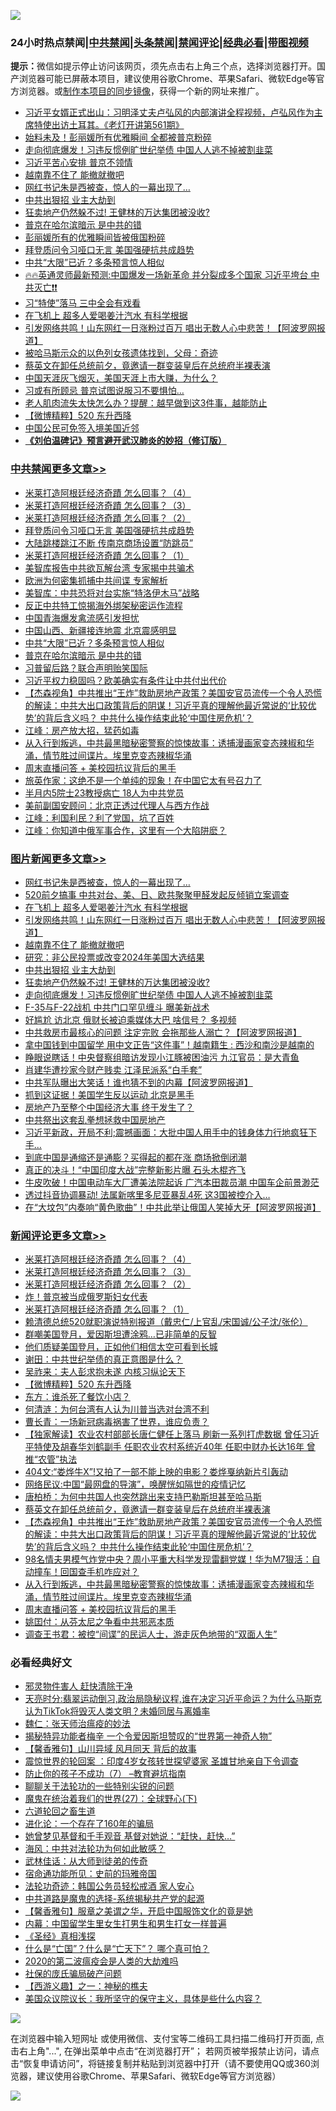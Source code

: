 ![](https://raw.githubusercontent.com/jsvpn/jsproxy/dev/64photo/fqnews-qr.jpg)

<div id="tt">
<h3>24小时热点禁闻|<a href="#%E4%B8%AD%E5%85%B1%E7%A6%81%E9%97%BB%E6%9B%B4%E5%A4%9A%E6%96%87%E7%AB%A0">中共禁闻</a>|<a href="#%E5%9B%BE%E7%89%87%E6%96%B0%E9%97%BB%E6%9B%B4%E5%A4%9A%E6%96%87%E7%AB%A0">头条禁闻</a>|<a href="#%E6%96%B0%E9%97%BB%E8%AF%84%E8%AE%BA%E6%9B%B4%E5%A4%9A%E6%96%87%E7%AB%A0">禁闻评论|<a href="#%E5%BF%85%E7%9C%8B%E7%BB%8F%E5%85%B8%E5%A5%BD%E6%96%87">经典必看</a>|<a href="https://9290254.xyz/3" target="_blank">带图视频</a></h3>
<div><b>提示：</b>微信如提示停止访问该网页，须先点击右上角三个点，选择浏览器打开。国产浏览器可能已屏蔽本项目，建议使用谷歌Chrome、苹果Safari、微软Edge等官方浏览器。或<a href="%E5%88%B6%E4%BD%9Cgit%E7%A6%81%E9%97%BB%E9%95%9C%E5%83%8F.md">制作本项目的同步镜像</a>，获得一个新的网址来推广。</div>
<ul>

<li><a href="/sohnews/20240519/2038551.md">习近平女婿正式出山：习明泽丈夫卢弘风的内部演讲全程视频，卢弘风作为主席特使出访土耳其。《老灯开讲第561期》</a></li>
<li><a href="/comments/20240519/2038537.md">始料未及！彭丽媛所有优雅瞬间 全都被普京粉碎</a></li>
<li><a href="/topimagenews/20240519/2038521.md">走向彻底爆发！习违反惯例旷世纪举债 中国人人逃不掉被割韭菜</a></li>
<li><a href="/cbnews/20240519/2038522.md">习近平苦心安排 普京不领情</a></li>
<li><a href="/topimagenews/20240519/2038602.md">越南靠不住了 能撤就撤吧</a></li>
<li><a href="/topimagenews/20240519/2038727.md">网红书记朱是西被查，惊人的一幕出现了…</a></li>
<li><a href="/topimagenews/20240519/2038562.md">中共出狠招 业主大劫到</a></li>
<li><a href="/topimagenews/20240519/2038535.md">狂卖地产仍然躲不过! 王健林的万达集团被没收?</a></li>
<li><a href="/cbnews/20240519/2038648.md">普京在哈尔滨暗示 是中共的错</a></li>
<li><a href="/ssgc/20240519/2038695.md">彭丽媛所有的优雅瞬间皆被俄国粉碎</a></li>
<li><a href="/cbnews/20240519/2038755.md">拜登质问令习哑口无言 美国强硬抗共成趋势</a></li>
<li><a href="/cbnews/20240519/2038649.md">中共“大限”已近？多条预言惊人相似</a></li>
<li><a href="/sohnews/20240519/2038704.md">🔥🔥英通灵师最新预测:中国爆发一场新革命 并分裂成多个国家 习近平垮台 中共灭亡❗❗</a></li>
<li><a href="/ssgc/20240519/2038785.md">习“特使”落马 三中全会有戏看</a></li>
<li><a href="/topimagenews/20240519/2038628.md">在飞机上 超多人爱喝姜汁汽水 有科学根据</a></li>
<li><a href="/topimagenews/20240519/2038603.md">引发网络共鸣！山东网红一日涨粉过百万 唱出无数人心中悲苦！【阿波罗网报道】</a></li>
<li><a href="/cnnews/20240519/2038742.md">被哈马斯示众的以色列女孩遗体找到，父母：奇迹</a></li>
<li><a href="/comments/20240519/2038607.md">蔡英文在卸任总统前夕，竟邀请一群变装皇后在总统府半裸表演</a></li>
<li><a href="/cnnews/20240519/2038524.md">中国天涯灰飞烟灭，美国天涯上市大赚，为什么？</a></li>
<li><a href="/cbnews/20240519/2038536.md">习或有所顾忌 普京试图说服习不要惧怕…</a></li>
<li><a href="/health/20240519/2038705.md">老人肌肉流失太快怎么办？提醒：越早做到这3件事，越能防止</a></li>
<li><a href="/comments/20240519/2038633.md">【微博精粹】520 东升西降</a></li>
<li><a href="/worldnews/20240519/2038655.md">中国公民可免签入境美国近邻</a></li>
<li><b><a href="/comments/20200207/1272816.md" target="_blank">《刘伯温碑记》预言避开武汉肺炎的妙招（修订版）</a></b></li>
</ul>
</div>

<div class="catlist">
<h3><a href="/cbnews/" target="_blank">中共禁闻</a><span><a href="/cbnews/" target="_blank" rel="nofollow">更多文章>></a></span></h3>
<ul>
<li><a href="/comments/20240520/2038836.md" target="_blank">米莱打造阿根廷经济奇蹟 怎么回事？（4）</a></li>
<li><a href="/comments/20240520/2038821.md" target="_blank">米莱打造阿根廷经济奇蹟 怎么回事？（3）</a></li>
<li><a href="/comments/20240519/2038781.md" target="_blank">米莱打造阿根廷经济奇蹟 怎么回事？（2）</a></li>
<li><a href="/cbnews/20240519/2038755.md" target="_blank">拜登质问令习哑口无言 美国强硬抗共成趋势</a></li>
<li><a href="/cbnews/20240519/2038754.md" target="_blank">大陆跳楼跳江不断 传南京商场设置“防跳员”</a></li>
<li><a href="/comments/20240519/2038744.md" target="_blank">米莱打造阿根廷经济奇蹟 怎么回事？（1）</a></li>
<li><a href="/cbnews/20240519/2038687.md" target="_blank">美智库报告中共欲瓦解台湾 专家揭中共骗术</a></li>
<li><a href="/cbnews/20240519/2038686.md" target="_blank">欧洲为何密集抓捕中共间谍 专家解析</a></li>
<li><a href="/cbnews/20240519/2038685.md" target="_blank">美智库：中共恐将对台实施“特洛伊木马”战略</a></li>
<li><a href="/cbnews/20240519/2038665.md" target="_blank">反正中共特工惊揭海外绑架秘密运作流程</a></li>
<li><a href="/cbnews/20240519/2038664.md" target="_blank">中国青海爆发禽流感引发担忧</a></li>
<li><a href="/cbnews/20240519/2038663.md" target="_blank">中国山西、新疆接连地震 北京震感明显</a></li>
<li><a href="/cbnews/20240519/2038649.md" target="_blank">中共“大限”已近？多条预言惊人相似</a></li>
<li><a href="/cbnews/20240519/2038648.md" target="_blank">普京在哈尔滨暗示 是中共的错</a></li>
<li><a href="/cbnews/20240519/2038647.md" target="_blank">习普留后路？联合声明贻笑国际</a></li>
<li><a href="/cbnews/20240519/2038604.md" target="_blank">习近平权力稳固吗？欧美确实有条件让中共付出代价</a></li>
<li><a href="/comments/20240519/2038601.md" target="_blank">【杰森视角】中共推出“王炸”救助房地产政策？美国安官员流传一个令人恐慌的解读：中共大出口政策背后的阴谋！习近平真的理解他最近常说的‘比较优势’的背后含义吗？  中共什么操作结束此轮‘中国住房危机’？</a></li>
<li><a href="/cbnews/20240519/2038599.md" target="_blank">江峰：房产放大招，猛药如毒</a></li>
<li><a href="/comments/20240519/2038588.md" target="_blank">从入行到叛逃，中共最黑暗秘密警察的惊悚故事：诱捕漫画家变态辣椒和华涌，情节胜过间谍片。埃里克变态辣椒华涌</a></li>
<li><a href="/comments/20240519/2038587.md" target="_blank">周末直播问答 + 美校园抗议背后的黑手</a></li>
<li><a href="/cbnews/20240519/2038580.md" target="_blank">旅英作家：这绝不是一个单纯的现象！在中国它太有号召力了</a></li>
<li><a href="/cbnews/20240519/2038579.md" target="_blank">半月内5院士23教授病亡 18人为中共党员</a></li>
<li><a href="/cbnews/20240519/2038578.md" target="_blank">美前副国安顾问：北京正透过代理人与西方作战</a></li>
<li><a href="/cbnews/20240519/2038577.md" target="_blank">江峰：利国利民？利了党国，坑了百姓</a></li>
<li><a href="/cbnews/20240519/2038561.md" target="_blank">江峰：你知道中俄军事合作，这里有一个大陷阱麽？</a></li>

</ul>
</div>
<div class="catlist">
<h3><a href="/topimagenews/" target="_blank">图片新闻</a><span><a href="/topimagenews/" target="_blank" rel="nofollow">更多文章>></a></span></h3>
<ul>
<li><a href="/topimagenews/20240519/2038727.md" target="_blank">网红书记朱是西被查，惊人的一幕出现了…</a></li>
<li><a href="/topimagenews/20240519/2038726.md" target="_blank">520前夕搞事 中共对台、美、日、欧共聚聚甲醛发起反倾销立案调查</a></li>
<li><a href="/topimagenews/20240519/2038628.md" target="_blank">在飞机上 超多人爱喝姜汁汽水 有科学根据</a></li>
<li><a href="/topimagenews/20240519/2038603.md" target="_blank">引发网络共鸣！山东网红一日涨粉过百万 唱出无数人心中悲苦！【阿波罗网报道】</a></li>
<li><a href="/topimagenews/20240519/2038602.md" target="_blank">越南靠不住了 能撤就撤吧</a></li>
<li><a href="/topimagenews/20240519/2038563.md" target="_blank">研究：非公民投票或改变2024年美国大选结果</a></li>
<li><a href="/topimagenews/20240519/2038562.md" target="_blank">中共出狠招 业主大劫到</a></li>
<li><a href="/topimagenews/20240519/2038535.md" target="_blank">狂卖地产仍然躲不过! 王健林的万达集团被没收?</a></li>
<li><a href="/topimagenews/20240519/2038521.md" target="_blank">走向彻底爆发！习违反惯例旷世纪举债 中国人人逃不掉被割韭菜</a></li>
<li><a href="/topimagenews/20240518/2038422.md" target="_blank">F-35与F-22战机 中共门口罕见缠斗 曝美新战术</a></li>
<li><a href="/topimagenews/20240518/2038409.md" target="_blank">好尴尬 访北京 俄财长被迫乘媒体大巴 啥信号？ 多视频</a></li>
<li><a href="/topimagenews/20240518/2038408.md" target="_blank">中共救房市最核心的问题 注定完败 会拖那些人溺亡？【阿波罗网报道】</a></li>
<li><a href="/topimagenews/20240518/2038376.md" target="_blank">拿中国钱到中国留学 用中文正告“这件事”！越南籍生 : 西沙和南沙是越南的</a></li>
<li><a href="/topimagenews/20240518/2038375.md" target="_blank">睁眼说瞎话！中央督察组暗访发现小江豚被困油污 九江官员：是大青鱼</a></li>
<li><a href="/topimagenews/20240518/2038374.md" target="_blank">肖建华遭抄家今财产贱卖 江泽民派系“白手套”</a></li>
<li><a href="/topimagenews/20240518/2038357.md" target="_blank">中共军队曝出大笑话！谁也猜不到的内幕【阿波罗网报道】</a></li>
<li><a href="/topimagenews/20240518/2038231.md" target="_blank">抓到这证据！美国学生反以运动 北京是黑手</a></li>
<li><a href="/topimagenews/20240518/2038204.md" target="_blank">房地产乃至整个中国经济大事 终于发生了？</a></li>
<li><a href="/topimagenews/20240518/2038177.md" target="_blank">中共祭出这套乱拳想拯救中国房地产</a></li>
<li><a href="/topimagenews/20240518/2038158.md" target="_blank">习近平新政，开局不利;震撼画面：大批中国人用手中的钱身体力行地疯狂下手…</a></li>
<li><a href="/topimagenews/20240517/2038054.md" target="_blank">到底中国是通缩还是通膨？买得起的都在涨 商场掀倒闭潮</a></li>
<li><a href="/topimagenews/20240517/2038021.md" target="_blank">真正的决斗！“中国印度大战”完整新影片曝 石头木棍齐飞</a></li>
<li><a href="/topimagenews/20240517/2038020.md" target="_blank">牛皮吹破！中国电动车大厂遭美法院起诉 广汽本田裁员潮 中国车企前景渺茫</a></li>
<li><a href="/topimagenews/20240517/2037976.md" target="_blank">透过抖音协调暴动! 法属新喀里多尼亚暴乱4死 这3国被控介入…</a></li>
<li><a href="/topimagenews/20240517/2037891.md" target="_blank">在“大坟包”内奏响“黄色歌曲”！中共此举让俄国人笑掉大牙【阿波罗网报道】</a></li>

</ul>
</div>
<div class="catlist">
<h3><a href="/comments/" target="_blank">新闻评论</a><span><a href="/comments/" target="_blank" rel="nofollow">更多文章>></a></span></h3>
<ul>
<li><a href="/comments/20240520/2038836.md" target="_blank">米莱打造阿根廷经济奇蹟 怎么回事？（4）</a></li>
<li><a href="/comments/20240520/2038821.md" target="_blank">米莱打造阿根廷经济奇蹟 怎么回事？（3）</a></li>
<li><a href="/comments/20240519/2038781.md" target="_blank">米莱打造阿根廷经济奇蹟 怎么回事？（2）</a></li>
<li><a href="/comments/20240519/2038771.md" target="_blank">炸！普京被当成俄罗斯妇女代表</a></li>
<li><a href="/comments/20240519/2038744.md" target="_blank">米莱打造阿根廷经济奇蹟 怎么回事？（1）</a></li>
<li><a href="/comments/20240519/2038701.md" target="_blank">赖清德总统520就职演说特别报道（戴忠仁/上官乱/宋国诚/公子沈/张伦）</a></li>
<li><a href="/comments/20240519/2038673.md" target="_blank">群嘲美国登月，爱因斯坦遭涂鸦…已非简单的反智</a></li>
<li><a href="/comments/20240519/2038672.md" target="_blank">他们质疑美国登月，正如他们相信太空可看到长城</a></li>
<li><a href="/comments/20240519/2038671.md" target="_blank">谢田：中共世纪举债的真正意图是什么？</a></li>
<li><a href="/comments/20240519/2038670.md" target="_blank">吴祚来：夫人彭求抱未遂 内核习纵论天下</a></li>
<li><a href="/comments/20240519/2038633.md" target="_blank">【微博精粹】520 东升西降</a></li>
<li><a href="/comments/20240519/2038632.md" target="_blank">东方：谁杀死了餐饮小店？</a></li>
<li><a href="/comments/20240519/2038631.md" target="_blank">何清涟：为何台湾有人认为川普当选对台湾不利</a></li>
<li><a href="/comments/20240519/2038630.md" target="_blank">曹长青：一场新冠病毒祸害了世界，谁应负责？</a></li>
<li><a href="/comments/20240519/2038624.md" target="_blank">【独家解读】农业农村部部长唐仁健任上落马 刷新一系列打虎数据 曾任习近平特使及胡春华刘鹤副手 任职农业农村系统近40年 任职中财办长达16年 曾推“农管”执法</a></li>
<li><a href="/comments/20240519/2038610.md" target="_blank">404文:“娄烨牛X”!又拍了一部不能上映的电影？娄烨戛纳新片引轰动</a></li>
<li><a href="/comments/20240519/2038609.md" target="_blank">网络民议:中国“最网盘的导演”，唤醒恍如隔世的疫情记忆</a></li>
<li><a href="/comments/20240519/2038608.md" target="_blank">唐柏桥：为何中共国人也突然跳出来支持巴勒斯坦甚至哈马斯</a></li>
<li><a href="/comments/20240519/2038607.md" target="_blank">蔡英文在卸任总统前夕，竟邀请一群变装皇后在总统府半裸表演</a></li>
<li><a href="/comments/20240519/2038601.md" target="_blank">【杰森视角】中共推出“王炸”救助房地产政策？美国安官员流传一个令人恐慌的解读：中共大出口政策背后的阴谋！习近平真的理解他最近常说的‘比较优势’的背后含义吗？  中共什么操作结束此轮‘中国住房危机’？</a></li>
<li><a href="/comments/20240519/2038600.md" target="_blank">98名情夫男模气炸党中央？周小平重大科学发现雷翻党媒！华为M7狠活：自动撞车！回国查手机咋应对？</a></li>
<li><a href="/comments/20240519/2038588.md" target="_blank">从入行到叛逃，中共最黑暗秘密警察的惊悚故事：诱捕漫画家变态辣椒和华涌，情节胜过间谍片。埃里克变态辣椒华涌</a></li>
<li><a href="/comments/20240519/2038587.md" target="_blank">周末直播问答 + 美校园抗议背后的黑手</a></li>
<li><a href="/comments/20240519/2038584.md" target="_blank">姚囯付：从芬太尼之争看中共邪恶本质</a></li>
<li><a href="/comments/20240519/2038583.md" target="_blank">调查王书君：被控“间谍”的民运人士，游走灰色地带的“双面人生”</a></li>

</ul>
</div>

<div class="catlist">
<h3>必看经典好文</h3>
<ul>
<li><a href="/cbnews/20220508/1730049.md" target="_blank">邪灵物件害人 赶快清除干净</a></li>
<li><a href="/cbnews/20220620/1747851.md" target="_blank">天亮时分:翡翠运动倒习,政治局隐秘议程,谁在决定习近平命运？为什么马斯克认为TikTok将毁灭人类文明？未婚同居与离婚率</a></li>
<li><a href="/comments/20200224/1282494.md" target="_blank">魏仁：张天师治瘟疫的妙法</a></li>
<li><a href="/cnnews/20210317/1506463.md" target="_blank">揭秘特异功能者梅辛 一个令爱因斯坦赞叹的“世界第一神奇人物”</a></li>
<li><a href="/bannedvideo/20210301/1495768.md" target="_blank">【馨香雅句】山川异域 风月同天 背后的故事</a></li>
<li><a href="/comments/20210307/1499941.md" target="_blank">震惊世界的轮回案 ：印度4岁女孩转世探望婆家 圣雄甘地亲自下令调查</a></li>
<li><a href="/comments/20230922/1901294.md" target="_blank">防止你的孩子不成功（7） &#8211;教育避坑指南</a></li>
<li><a href="/comments/20190417/1114875.md" target="_blank">聊聊关于法轮功的一些特别尖锐的问题</a></li>
<li><a href="/comments/20181224/1052333.md" target="_blank">魔鬼在统治着我们的世界(27)：全球野心(下)</a></li>
<li><a href="/comments/20231213/1973586.md" target="_blank">六道轮回之畜生道</a></li>
<li><a href="/comments/20200907/1392278.md" target="_blank">进化论：一个存在了160年的骗局</a></li>
<li><a href="/cnnews/20210420/1529760.md" target="_blank">她曾梦见基督和千手观音 基督对她说：“赶快，赶快…”</a></li>
<li><a href="/comments/20191218/1228234.md" target="_blank">海风：中共对法轮功为何如此敏感？</a></li>
<li><a href="/topimagenews/20130216/104433.md" target="_blank">武林佳话：从大师到徒弟的传奇</a></li>
<li><a href="/cbnews/20180711/970353.md" target="_blank">宿命通功能所见：史前的玛雅帝国</a></li>
<li><a href="/comments/20220710/1756469.md" target="_blank">法轮功奇迹：韩国公务员轻松戒酒 家人安心</a></li>
<li><a href="/comments/20181209/1044543.md" target="_blank">中共道路是魔鬼的选择-系统揭秘共产党的起源</a></li>
<li><a href="/bannedvideo/20201203/1441331.md" target="_blank">【馨香雅句】服章之美谓之华，开启中国服饰文化的竟是她</a></li>
<li><a href="/comments/20240126/1992876.md" target="_blank">内幕：中国留学生里女生打男生和男生打女一样普遍</a></li>
<li><a href="/tculture/20201113/1430493.md" target="_blank">《圣经》真相浅探</a></li>
<li><a href="/comments/20150430/391326.md" target="_blank">什么是“亡国”？什么是“亡天下”？ 哪个真可怕？</a></li>
<li><a href="/comments/20200712/1359432.md" target="_blank">2020的第二波瘟疫会是人类的大劫难吗</a></li>
<li><a href="/comments/20230906/1929991.md" target="_blank">社保的庞氏骗局破产问题</a></li>
<li><a href="/comments/20210210/1484775.md" target="_blank">【西游义趣】之一：神秘的樵夫</a></li>
<li><a href="/comments/20231214/1974098.md" target="_blank">美国众议院议长：我所坚守的保守主义，具体是些什么内容？</a></li>

</ul>
</div>

![](https://raw.githubusercontent.com/jsvpn/jsproxy/dev/64photo/fqnews-qr.jpg)

在浏览器中输入短网址 或使用微信、支付宝等二维码工具扫描二维码打开页面, 点击右上角"...", 在弹出菜单中点击“在浏览器打开”； 若网页被举报禁止访问，请点击“恢复申请访问”，将链接复制并粘贴到浏览器中打开（请不要使用QQ或360浏览器，建议使用谷歌Chrome、苹果Safari、微软Edge等官方浏览器）

![](https://raw.githubusercontent.com/jsvpn/jsproxy/dev/64photo/wx.jpg)